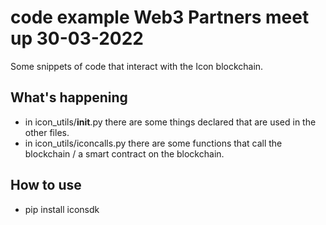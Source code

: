 # code example Web3 Partners meet up 30-03-2022

Some snippets of code that interact with the Icon blockchain.

## What's happening
- in icon_utils/__init__.py there are some things declared that are used in the other files.
- in icon_utils/iconcalls.py there are some functions that call the blockchain / a smart contract on the blockchain. 

## How to use
- pip install iconsdk

